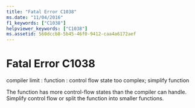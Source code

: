 ```yaml
---
title: "Fatal Error C1038"
ms.date: "11/04/2016"
f1_keywords: ["C1038"]
helpviewer_keywords: ["C1038"]
ms.assetid: 560dccb8-5b45-46f0-9412-caa4a6172aef
---
```

# Fatal Error C1038

compiler limit : function : control flow state too complex; simplify function

The function has more control-flow states than the compiler can handle. Simplify control flow or split the function into smaller functions.

